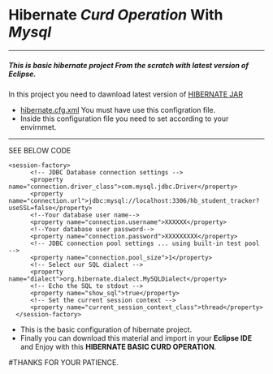 # Hibernate *Curd Operation* With *Mysql*
---
##### This is basic hibernate project **From the scratch** with latest version of  Eclipse.


 In this project you need to dawnload latest version of [HIBERNATE JAR][df1] 

  - [hibernate.cfg.xml][df2] You must have use this configration file.
  - Inside this configuration file you need to set according to your envirnmet.
  ---
 SEE BELOW CODE
  ```
  <session-factory>
        <!-- JDBC Database connection settings -->
        <property name="connection.driver_class">com.mysql.jdbc.Driver</property>
        <property name="connection.url">jdbc:mysql://localhost:3306/hb_student_tracker?useSSL=false</property>
        <!--Your database user name-->
        <property name="connection.username">XXXXXX</property>
        <!--Your database user password-->
        <property name="connection.password">XXXXXXXXX</property>
        <!-- JDBC connection pool settings ... using built-in test pool -->
        <property name="connection.pool_size">1</property>
        <!-- Select our SQL dialect -->
        <property name="dialect">org.hibernate.dialect.MySQLDialect</property>
        <!-- Echo the SQL to stdout -->
        <property name="show_sql">true</property>
		<!-- Set the current session context -->
		<property name="current_session_context_class">thread</property>
    </session-factory>
  ```
  - This is the basic configuration of hibernate project.
 - Finally you can download this material and import in your **Eclipse IDE** and Enjoy with this  **HIBERNATE BASIC CURD OPERATION**.

#THANKS FOR YOUR PATIENCE.

   [df1]: <http://hibernate.org/orm/>
   [df2]: <https://github.com/shaileshkumarcs/hibernate-tutorial/tree/master/Hibernate-tutorial/bin/>


